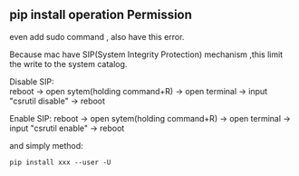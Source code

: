 ## pip install operation Permission

even add sudo command , also have this error.

Because mac have SIP(System Integrity Protection) mechanism ,this limit the write to the system catalog.

Disable SIP:  
reboot -> open sytem(holding command+R) -> open terminal -> input "csrutil disable" -> reboot

Enable SIP:
reboot -> open sytem(holding command+R) -> open terminal -> input "csrutil enable" -> reboot

and simply method:
```
pip install xxx --user -U
```

